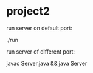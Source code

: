 project2
========

run server on default port:

./run

run server of different port:

javac Server.java && java Server <port>